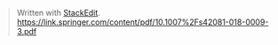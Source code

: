 


> Written with [StackEdit](https://stackedit.io/).
https://link.springer.com/content/pdf/10.1007%2Fs42081-018-0009-3.pdf

<!--stackedit_data:
eyJoaXN0b3J5IjpbLTMzMTQwNjE3MF19
-->